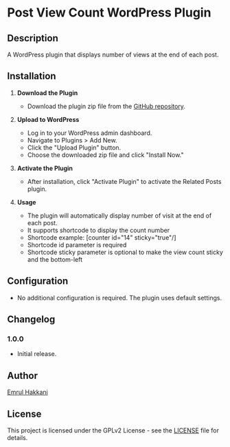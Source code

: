 # Post View Count WordPress Plugin

## Description

A WordPress plugin that displays number of views at the end of each post.

## Installation

1. **Download the Plugin**

    - Download the plugin zip file from the [GitHub repository](https://github.com/emrulh/post-view-count).

2. **Upload to WordPress**

    - Log in to your WordPress admin dashboard.
    - Navigate to Plugins > Add New.
    - Click the "Upload Plugin" button.
    - Choose the downloaded zip file and click "Install Now."

3. **Activate the Plugin**

    - After installation, click "Activate Plugin" to activate the Related Posts plugin.

4. **Usage**

    - The plugin will automatically display number of visit at the end of each post.
    - It supports shortcode to display the count number
    - Shortcode example: [counter id="14" sticky="true"/] 
    - Shortcode id parameter is required
    - Shortcode sticky parameter is optional to make the view count sticky and the bottom-left


## Configuration

- No additional configuration is required. The plugin uses default settings.

## Changelog

### 1.0.0
- Initial release.

## Author

[Emrul Hakkani](https://smartwebers.com)

## License

This project is licensed under the GPLv2 License - see the [LICENSE](LICENSE) file for details.